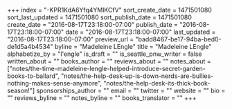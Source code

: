 +++
index = "-KPR1KdA6Yfq4YMlKCfV"
sort_create_date = 1471501080
sort_last_updated = 1471501080
sort_publish_date = 1471501080
create_date = "2016-08-17T23:18:00-07:00"
publish_date = "2016-08-17T23:18:00-07:00"
date = "2016-08-17T23:18:00-07:00"
last_updated = "2016-08-17T23:18:00-07:00"
preview_url = "badd8467-be17-94ba-bed0-de1d5a4b4534"
byline = "Madeleine LEngle"
title = "Madeleine LEngle"
alphabetize_by = "l'engle"
is_draft = ""
is_seattle_pnw_writer = false
written_about = ""
books_author = ""
reviews_about = ""
notes_about = ["notes/the-time-madeleine-lengle-helped-introduce-secret-garden-books-to-ballard", "notes/the-help-desk-up-is-down-nerds-are-bullies-nothing-makes-sense-anymore", "notes/the-help-desk-its-thick-book-season!"]
sponsorships_author = ""
email = ""
twitter = ""
website = ""
bio = ""
reviews_byline = ""
notes_byline = ""
books_translator = ""
+++

